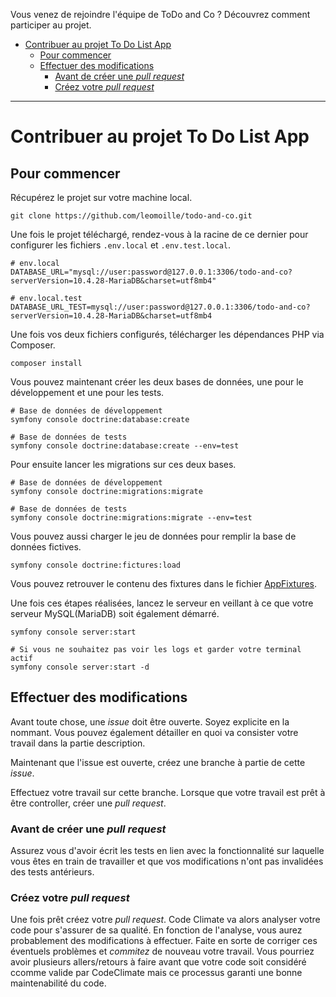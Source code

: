 Vous venez de rejoindre l'équipe de ToDo and Co ? Découvrez comment participer au projet.

<!-- TOC -->
* [Contribuer au projet To Do List App](#contribuer-au-projet-to-do-list-app)
  * [Pour commencer](#pour-commencer)
  * [Effectuer des modifications](#effectuer-des-modifications)
    * [Avant de créer une _pull request_](#avant-de-créer-une-pull-request)
    * [Créez votre _pull request_](#créez-votre-pull-request)
<!-- TOC -->

---

# Contribuer au projet To Do List App

## Pour commencer

Récupérez le projet sur votre machine local.

```shell
git clone https://github.com/leomoille/todo-and-co.git
```

Une fois le projet téléchargé, rendez-vous à la racine de ce dernier pour configurer les fichiers `.env.local`
et `.env.test.local`.

```dotenv
# env.local
DATABASE_URL="mysql://user:password@127.0.0.1:3306/todo-and-co?serverVersion=10.4.28-MariaDB&charset=utf8mb4"

# env.local.test
DATABASE_URL_TEST=mysql://user:password@127.0.0.1:3306/todo-and-co?serverVersion=10.4.28-MariaDB&charset=utf8mb4
```

Une fois vos deux fichiers configurés, télécharger les dépendances PHP via Composer.

```shell
composer install
```

Vous pouvez maintenant créer les deux bases de données, une pour le développement et une pour les tests.

```shell
# Base de données de développement
symfony console doctrine:database:create

# Base de données de tests
symfony console doctrine:database:create --env=test
```

Pour ensuite lancer les migrations sur ces deux bases.

```shell
# Base de données de développement
symfony console doctrine:migrations:migrate

# Base de données de tests
symfony console doctrine:migrations:migrate --env=test
```

Vous pouvez aussi charger le jeu de données pour remplir la base de données fictives.

```shell
symfony console doctrine:fictures:load
```

Vous pouvez retrouver le contenu des fixtures dans le fichier [AppFixtures](src/DataFixtures/AppFixtures.php).

Une fois ces étapes réalisées, lancez le serveur en veillant à ce que votre serveur MySQL(MariaDB) soit également
démarré.

```shell
symfony console server:start

# Si vous ne souhaitez pas voir les logs et garder votre terminal actif
symfony console server:start -d
```

## Effectuer des modifications

Avant toute chose, une _issue_ doit être ouverte. Soyez explicite en la nommant. Vous pouvez également détailler en quoi
va consister votre travail dans la partie description.

Maintenant que l'issue est ouverte, créez une branche à partie de cette _issue_.

Effectuez votre travail sur cette branche. Lorsque que votre travail est prêt à être controller, créer une _pull
request_.

### Avant de créer une _pull request_

Assurez vous d'avoir écrit les tests en lien avec la fonctionnalité sur laquelle vous êtes en train de travailler et que
vos modifications n'ont pas invalidées des tests antérieurs.

### Créez votre _pull request_

Une fois prêt créez votre _pull request_. Code Climate va alors analyser votre code pour s'assurer de sa qualité. En
fonction de l'analyse, vous aurez probablement des modifications à effectuer. Faite en sorte de corriger ces éventuels
problèmes et _commitez_ de nouveau votre travail. Vous pourriez avoir plusieurs allers/retours à faire avant que votre
code soit considéré ccomme valide par CodeClimate mais ce processus garanti une bonne maintenabilité du code.
